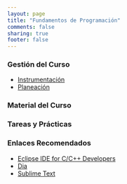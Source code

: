 ```yaml
---
layout: page
title: "Fundamentos de Programación"
comments: false
sharing: true
footer: false
---
```

### Gestión del Curso
- [Instrumentación]()
- [Planeación]()

### Material del Curso

### Tareas y Prácticas

### Enlaces Recomendados
- [Eclipse IDE for C/C++ Developers](http://www.eclipse.org/downloads/packages/eclipse-ide-java-developers/keplerr)
- [Dia](http://dia-installer.de/)
- [Sublime Text](http://sublimetext.com/)
